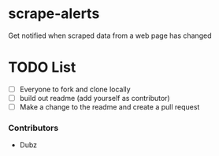 # scrape-alerts
Get notified when scraped data from a web page has changed

# TODO List
- [ ] Everyone to fork and clone locally
- [ ] build out readme (add yourself as contributor)
- [ ] Make a change to the readme and create a pull request

### Contributors
- Dubz 
